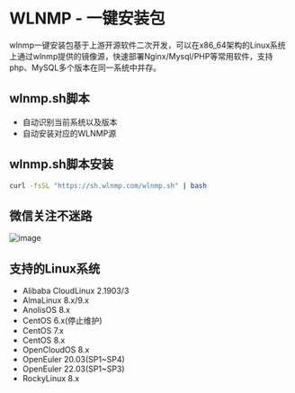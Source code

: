 # WLNMP - 一键安装包

wlnmp一键安装包基于上游开源软件二次开发，可以在x86_64架构的Linux系统上通过wlnmp提供的镜像源，快速部署Nginx/Mysql/PHP等常用软件，支持php、MySQL多个版本在同一系统中并存。

## wlnmp.sh脚本

- 自动识别当前系统以及版本
- 自动安装对应的WLNMP源

## wlnmp.sh脚本安装

```bash
curl -fsSL "https://sh.wlnmp.com/wlnmp.sh" | bash
```
## 微信关注不迷路

![image](https://github.com/wlnmp/wlnmp/assets/46343402/0a019528-65e5-4677-8083-1a560afc1d29)


## 支持的Linux系统

- Alibaba CloudLinux 2.1903/3
- AlmaLinux 8.x/9.x
- AnolisOS 8.x
- CentOS 6.x(停止维护)
- CentOS 7.x
- CentOS 8.x
- OpenCloudOS 8.x
- OpenEuler 20.03(SP1~SP4)
- OpenEuler 22.03(SP1~SP3)
- RockyLinux 8.x


